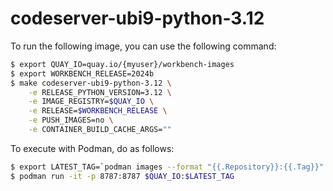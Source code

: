 # codeserver-ubi9-python-3.12

To run the following image, you can use the following command:

```bash
$ export QUAY_IO=quay.io/{myuser}/workbench-images
$ export WORKBENCH_RELEASE=2024b
$ make codeserver-ubi9-python-3.12 \
    -e RELEASE_PYTHON_VERSION=3.12 \
    -e IMAGE_REGISTRY=$QUAY_IO \
    -e RELEASE=$WORKBENCH_RELEASE \
    -e PUSH_IMAGES=no \
    -e CONTAINER_BUILD_CACHE_ARGS=""
```

To execute with Podman, do as follows:

```bash
$ export LATEST_TAG=`podman images --format "{{.Repository}}:{{.Tag}}" | grep "$QUAY_IO:codeserver-ubi9-python-3.12-$WORKBENCH_RELEASE" | sort -r | head -n1 | cut -d':' -f2`
$ podman run -it -p 8787:8787 $QUAY_IO:$LATEST_TAG
```
